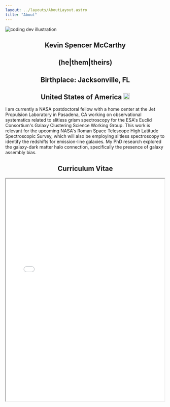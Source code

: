 ```yaml
---
layout: ../layouts/AboutLayout.astro
title: "About"
---
```


<div>
  <img src="/assets/HeadShot_McCarthy_Website.png" class="sm:w-1/2 mx-auto" alt="coding dev illustration">
</div>

<center><h2>Kevin Spencer McCarthy</h2>
<h2>(he|them|theirs)</h2>
<h2>Birthplace: Jacksonville, FL</h2>
<h2>United States of America <img src="/assets/USAflag_website.png" width="20" height="20"  ></h2>
</center>

<p>
I am currently a NASA postdoctoral fellow with a home center at the Jet Propulsion Laboratory in Pasadena, CA working on observational systematics related to slitless grism spectroscopy for the ESA's Euclid Consortium's Galaxy Clustering Science Working Group. This work is relevant for the upcoming NASA's Roman Space Telescope High Latitude Spectroscopic Survey, which will also be employing slitless spectroscopy to identify the redshifts for emission-line galaxies. My PhD research explored the galaxy-dark matter halo connection, specifically the presence of galaxy assembly bias.
</p>

<center><h2>Curriculum Vitae</h2></center>

<a class="CV_body"><p align="center"><iframe src="/assets/McCarthy_CV_without_REFS.pdf" width="500" height="700"/></iframe></p></a>
